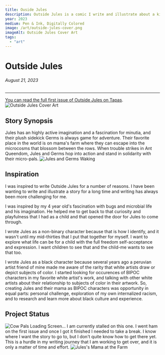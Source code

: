 ```yaml
---
title: Ouside Jules
description: Outside Jules is a comic I write and illustrate about a kiddo with a highly active imagination and fascination for minutia.
year: 2023
medium: Pen & Ink, Digitally Colored
image: /art/outside-jules-cover.png
imageAlt: Outside Jules Cover Art
tags:
  - "art"
---
```


# Outside Jules
###### August 21, 2023
---

[You can read the full first issue of Outside Jules on Tapas](https://tapas.io/series/OutsideJules/info).
![Outside Jules Cover Art](/art/outside-jules-cover.png)
## Story Synopsis
Jules has an highly active imagination and a fascination for minutia, and their plush sidekick Germs is always game for adventure.  Their favorite place in the world is on mama's farm where they can escape into the microcosms that blossom between the rows.  When trouble strikes in Ant Queendom, Jules and Germs hop into action and stand in solidarity with their micro-pals.
![Jules and Germs Waking](/art/outside-jules-sleeping.png)
## Inspiration
I was inspired to write Outside Jules for a number of reasons.  I have been wanting to write and illustrate a story for a long time and writing has always been more challenging for me.  

I was inspired by my 4 year old's fascination with bugs and microbial life and his imagination.  He helped me to get back to that curiosity and playfulness that I had as a child and that opened the door for Jules to come through.  

I wrote Jules as a non-binary character because that is how I identify, and it wasn't until my mid-thirties that I put that together for myself.  I want to explore what life can be for a child with the full freedom self-acceptance and expression.  I want children to see that and the child-me wants to see that too.

I wrote Jules as a black character because several years ago a peruvian artist friend of mine made me aware of the rarity that white artists draw or depict subjects of color.  I started looking for occurences of BIPOC characters in my favorite white artist's work, and talking with other white artists about their relationship to subjects of color in their artwork.  So, creating Jules and their mama as BIPOC characters was opportunity in equal parts: personal challenge, exploration of my own internalized racism, and to research and learn more about black culture and experience.
## Project Status
![Cow Pals Loading Screen...](/art/yeehaw-padnah.png)
I am currently stalled on this one.  I went ham on the first issue and once I got it finished I needed to take a break.  I know where I want the story to go to, but I don't quite know how to get there yet.  This is a hurdle in my writing journey that I am working to get over, and it is only a matter of time and effort.
![Jules's Mama at the Farm](/art/outside-jules-mama.png)